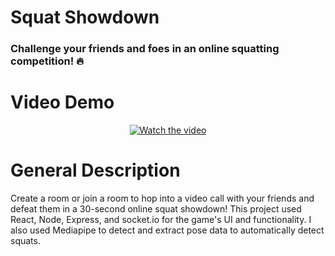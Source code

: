 # Squat Showdown 
### Challenge your friends and foes in an online squatting competition! ️‍🔥

# Video Demo 
<div align="center">
  
  [![Watch the video](https://img.youtube.com/vi/dQw4w9WgXcQ/0.jpg)](https://www.youtube.com/watch?v=dQw4w9WgXcQ)
  
</div>

# General Description
Create a room or join a room to hop into a video call with your friends and defeat them in a 30-second online squat showdown! This project used React, Node, Express, and socket.io for the game's UI and functionality. I also used Mediapipe to detect and extract pose data to automatically detect squats.  
